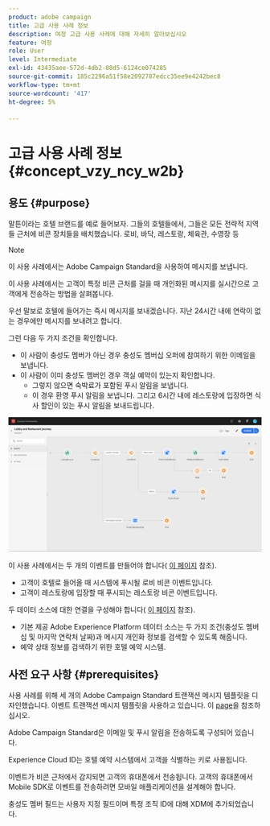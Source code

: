 ```yaml
---
product: adobe campaign
title: 고급 사용 사례 정보
description: 여정 고급 사용 사례에 대해 자세히 알아보십시오
feature: 여정
role: User
level: Intermediate
exl-id: 43435aee-572d-4db2-88d5-6124ce074285
source-git-commit: 185c2296a51f58e2092787edcc35ee9e4242bec8
workflow-type: tm+mt
source-wordcount: '417'
ht-degree: 5%

---
```


# 고급 사용 사례 정보{#concept_vzy_ncy_w2b}

## 용도 {#purpose}

말튼이라는 호텔 브랜드를 예로 들어보자. 그들의 호텔들에서, 그들은 모든 전략적 지역들 근처에 비콘 장치들을 배치했습니다. 로비, 바닥, 레스토랑, 체육관, 수영장 등

>[!NOTE]
>
>이 사용 사례에서는 Adobe Campaign Standard을 사용하여 메시지를 보냅니다.

이 사용 사례에서는 고객이 특정 비콘 근처를 걸을 때 개인화된 메시지를 실시간으로 고객에게 전송하는 방법을 살펴봅니다.

우선 말보로 호텔에 들어가는 즉시 메시지를 보내겠습니다. 지난 24시간 내에 연락이 없는 경우에만 메시지를 보내려고 합니다.

그런 다음 두 가지 조건을 확인합니다.

* 이 사람이 충성도 멤버가 아닌 경우 충성도 멤버십 오퍼에 참여하기 위한 이메일을 보냅니다.
* 이 사람이 이미 충성도 멤버인 경우 객실 예약이 있는지 확인합니다.
   * 그렇지 않으면 숙박료가 포함된 푸시 알림을 보냅니다.
   * 이 경우 환영 푸시 알림을 보냅니다. 그리고 6시간 내에 레스토랑에 입장하면 식사 할인이 있는 푸시 알림을 보내드립니다.

![](../assets/journeyuc2_29.png)

이 사용 사례에서는 두 개의 이벤트를 만들어야 합니다( [이 페이지](../usecase/configuring-the-events.md) 참조).

* 고객이 호텔로 들어올 때 시스템에 푸시될 로비 비콘 이벤트입니다.
* 고객이 레스토랑에 입장할 때 푸시되는 레스토랑 비콘 이벤트입니다.

두 데이터 소스에 대한 연결을 구성해야 합니다( [이 페이지](../usecase/configuring-the-data-sources.md) 참조).

* 기본 제공 Adobe Experience Platform 데이터 소스는 두 가지 조건(충성도 멤버십 및 마지막 연락처 날짜)과 메시지 개인화 정보를 검색할 수 있도록 해줍니다.
* 예약 상태 정보를 검색하기 위한 호텔 예약 시스템.

## 사전 요구 사항 {#prerequisites}

사용 사례를 위해 세 개의 Adobe Campaign Standard 트랜잭션 메시지 템플릿을 디자인했습니다. 이벤트 트랜잭션 메시지 템플릿을 사용하고 있습니다. 이 [page](https://experienceleague.adobe.com/docs/campaign-standard/using/communication-channels/transactional-messaging/getting-started-with-transactional-msg.html?lang=ko)을 참조하십시오.

Adobe Campaign Standard은 이메일 및 푸시 알림을 전송하도록 구성되어 있습니다.

Experience Cloud ID는 호텔 예약 시스템에서 고객을 식별하는 키로 사용됩니다.

이벤트가 비콘 근처에서 감지되면 고객의 휴대폰에서 전송됩니다. 고객의 휴대폰에서 Mobile SDK로 이벤트를 전송하려면 모바일 애플리케이션을 설계해야 합니다.

충성도 멤버 필드는 사용자 지정 필드이며 특정 조직 ID에 대해 XDM에 추가되었습니다.
